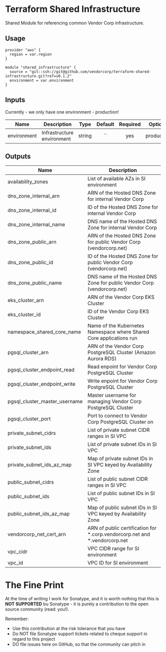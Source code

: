 # Terraform Shared Infrastructure

Shared Module for referencing common Vendor Corp infrastructure.

## Usage

```hcl
provider "aws" {
  region = var.region
}

module "shared_infrastructure" {
  source = "git::ssh://git@github.com/vendorcorp/terraform-shared-infrastructure.git?ref=v0.1.2"
  environment = var.environment
}
```

## Inputs

Currently - we only have one environment - production!

| Name        | Description                |  Type  | Default | Required |  Options   |
| ----------- | -------------------------- | :----: | :-----: | :------: | :--------: |
| environment | Infrastructure environment | string |   ``    |   yes    | production |

## Outputs

| Name                          | Description                                                                |
| ----------------------------- | -------------------------------------------------------------------------- |
| availability_zones            | List of available AZs in SI environment                                    |
| dns_zone_internal_arn         | ARN of the Hosted DNS Zone for internal Vendor Corp                        |
| dns_zone_internal_id          | ID of the Hosted DNS Zone for internal Vendor Corp                         |
| dns_zone_internal_name        | DNS name of the Hosted DNS Zone for internal Vendor Corp                   |
| dns_zone_public_arn           | ARN of the Hosted DNS Zone for public Vendor Corp (vendorcorp.net)         |
| dns_zone_public_id            | ID of the Hosted DNS Zone for public Vendor Corp (vendorcorp.net)          |
| dns_zone_public_name          | DNS name of the Hosted DNS Zone for public Vendor Corp (vendorcorp.net)    |
| eks_cluster_arn               | ARN of the Vendor Corp EKS Cluster                                         |
| eks_cluster_id                | ID of the Vendor Corp EKS Cluster                                          |
| namespace_shared_core_name    | Name of the Kubernetes Namespace where Shared Core applications run        |
| pgsql_cluster_arn             | ARN of the Vendor Corp PostgreSQL Cluster (Amazon Aurora RDS)              |
| pgsql_cluster_endpoint_read   | Read enpoint for Vendor Corp PostgreSQL Cluster                            |
| pgsql_cluster_endpoint_write  | Write enpoint for Vendor Corp PostgreSQL Cluster                           |
| pgsql_cluster_master_username | Master username for managing Vendor Corp PostgreSQL Cluster                |
| pgsql_cluster_port            | Port to connect to Vendor Corp PostgreSQL Cluster on                       |
| private_subnet_cidrs          | List of private subnet CIDR ranges in SI VPC                               |
| private_subnet_ids            | List of private subnet IDs in SI VPC                                       |
| private_subnet_ids_az_map     | Map of private subnet IDs in SI VPC keyed by Availability Zone             |
| public_subnet_cidrs           | List of public subnet CIDR ranges in SI VPC                                |
| public_subnet_ids             | List of public subnet IDs in SI VPC                                        |
| public_subnet_ids_az_map      | Map of public subnet IDs in SI VPC keyed by Availability Zone              |
| vendorcorp_net_cert_arn       | ARN of public certification for *.corp.vendorcorp.net and *.vendorcorp.net |
| vpc_cidr                      | VPC CIDR range for SI environment                                          |
| vpc_id                        | VPC ID for SI environment                                                  |


# The Fine Print

At the time of writing I work for Sonatype, and it is worth nothing that this is **NOT SUPPORTED** bu Sonatype - it is purely a contribution to the open source community (read: you!).

Remember:
- Use this contribution at the risk tolerance that you have
- Do NOT file Sonatype support tickets related to cheque support in regard to this project
- DO file issues here on GitHub, so that the community can pitch in